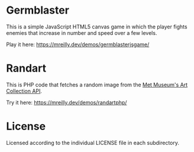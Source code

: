 # Germblaster

This is a simple JavaScript HTML5 canvas game in which the player fights enemies
that increase in number and speed over a few levels.  

Play it here: https://mreilly.dev/demos/germblasterjsgame/

# Randart

This is PHP code that fetches a random image from the [Met Museum's Art Collection API](https://metmuseum.github.io/).  

Try it here: https://mreilly.dev/demos/randartphp/

# License

Licensed according to the individual LICENSE file in each subdirectory.
